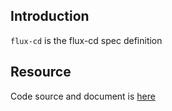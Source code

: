 ## Introduction

`flux-cd` is the flux-cd spec definition



## Resource

Code source and document is [here](https://github.com/kcl-lang/artifacthub/tree/main/flux-cd)
